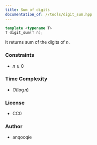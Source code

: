 ```yaml
---
title: Sum of digits
documentation_of: //tools/digit_sum.hpp
---
```


```cpp
template <typename T>
T digit_sum(T n);
```

It returns sum of the digits of $n$.

### Constraints
- $n \geq 0$

### Time Complexity
- $O\left(\log n\right)$

### License
- CC0

### Author
- anqooqie
